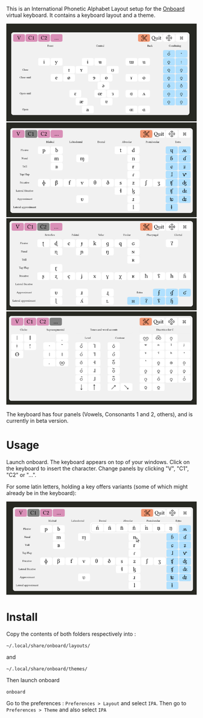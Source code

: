 This is an International Phonetic Alphabet Layout setup for the [Onboard](https://launchpad.net/onboard) virtual keyboard. It contains a keyboard layout and a theme.

![Vowels](screenshotV.png)
![C1](screenshotC1.png)
![C2](screenshotC2.png)
![Others](screenshotOthers.png)

The keyboard has four panels (Vowels, Consonants 1 and 2, others), and is currently in beta version.

# Usage

Launch onboard. The keyboard appears on top of your windows. Click on the keyboard to insert the character. Change panels by clicking "V", "C1", "C2" or "...".

For some latin letters, holding a key offers variants (some of which might already be in the keyboard):

![More](screenshotMore.png)

# Install

Copy the contents of both folders respectively into :

    ~/.local/share/onboard/layouts/

and

    ~/.local/share/onboard/themes/

Then launch onboard

    onboard

Go to the preferences : `Preferences > Layout` and select `IPA`. Then go to `Preferences > Theme` and also select `IPA`